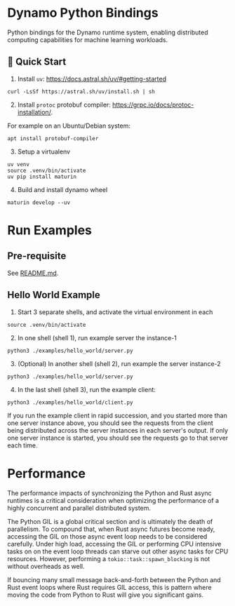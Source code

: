 <!--
SPDX-FileCopyrightText: Copyright (c) 2024-2025 NVIDIA CORPORATION & AFFILIATES. All rights reserved.
SPDX-License-Identifier: Apache-2.0

Licensed under the Apache License, Version 2.0 (the "License");
you may not use this file except in compliance with the License.
You may obtain a copy of the License at

https://www.apache.org/licenses/LICENSE-2.0

Unless required by applicable law or agreed to in writing, software
distributed under the License is distributed on an "AS IS" BASIS,
WITHOUT WARRANTIES OR CONDITIONS OF ANY KIND, either express or implied.
See the License for the specific language governing permissions and
limitations under the License.
-->

# Dynamo Python Bindings

Python bindings for the Dynamo runtime system, enabling distributed computing capabilities for machine learning workloads.

## 🚀 Quick Start

1. Install `uv`: https://docs.astral.sh/uv/#getting-started
```
curl -LsSf https://astral.sh/uv/install.sh | sh
```

2. Install `protoc` protobuf compiler: https://grpc.io/docs/protoc-installation/.

For example on an Ubuntu/Debian system:
```
apt install protobuf-compiler
```

3. Setup a virtualenv

```
uv venv
source .venv/bin/activate
uv pip install maturin
```

4. Build and install dynamo wheel
```
maturin develop --uv
```

# Run Examples

## Pre-requisite

See [README.md](../../runtime/README.md#️-prerequisites).

## Hello World Example

1. Start 3 separate shells, and activate the virtual environment in each
```
source .venv/bin/activate
```

2. In one shell (shell 1), run example server the instance-1
```
python3 ./examples/hello_world/server.py
```

3. (Optional) In another shell (shell 2), run example the server instance-2
```
python3 ./examples/hello_world/server.py
```

4. In the last shell (shell 3), run the example client:
```
python3 ./examples/hello_world/client.py
```

If you run the example client in rapid succession, and you started more than
one server instance above, you should see the requests from the client being
distributed across the server instances in each server's output. If only one
server instance is started, you should see the requests go to that server
each time.

# Performance

The performance impacts of synchronizing the Python and Rust async runtimes
is a critical consideration when optimizing the performance of a highly
concurrent and parallel distributed system.

The Python GIL is a global critical section and is ultimately the death of
parallelism. To compound that, when Rust async futures become ready,
accessing the GIL on those async event loop needs to be considered carefully.
Under high load, accessing the GIL or performing CPU intensive tasks on
on the event loop threads can starve out other async tasks for CPU resources.
However, performing a `tokio::task::spawn_blocking` is not without overheads
as well.

If bouncing many small message back-and-forth between the Python and Rust
event loops where Rust requires GIL access, this is pattern where moving the
code from Python to Rust will give you significant gains.
